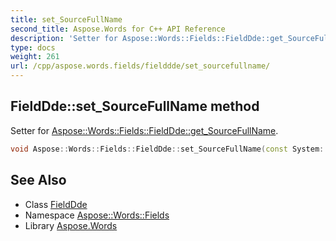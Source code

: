 ```yaml
---
title: set_SourceFullName
second_title: Aspose.Words for C++ API Reference
description: 'Setter for Aspose::Words::Fields::FieldDde::get_SourceFullName.'
type: docs
weight: 261
url: /cpp/aspose.words.fields/fielddde/set_sourcefullname/
---
```

## FieldDde::set_SourceFullName method


Setter for [Aspose::Words::Fields::FieldDde::get_SourceFullName](../get_sourcefullname/).

```cpp
void Aspose::Words::Fields::FieldDde::set_SourceFullName(const System::String &value)
```

## See Also

* Class [FieldDde](../)
* Namespace [Aspose::Words::Fields](../../)
* Library [Aspose.Words](../../../)
